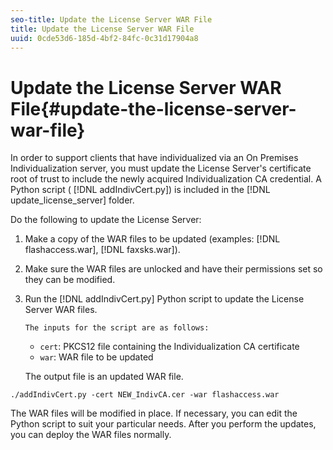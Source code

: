 ```yaml
---
seo-title: Update the License Server WAR File
title: Update the License Server WAR File
uuid: 0cde53d6-185d-4bf2-84fc-0c31d17904a8
---
```


# Update the License Server WAR File{#update-the-license-server-war-file}

In order to support clients that have individualized via an On Premises Individualization server, you must update the License Server's certificate root of trust to include the newly acquired Individualization CA credential. A Python script ( [!DNL addIndivCert.py]) is included in the [!DNL update_license_server] folder.

Do the following to update the License Server: 

1. Make a copy of the WAR files to be updated (examples: [!DNL flashaccess.war], [!DNL faxsks.war]).
1. Make sure the WAR files are unlocked and have their permissions set so they can be modified.
1. Run the [!DNL addIndivCert.py] Python script to update the License Server WAR files.

       The inputs for the script are as follows:

    * `cert`: PKCS12 file containing the Individualization CA certificate 
    * `war`: WAR file to be updated

   The output file is an updated WAR file.

<!--<a id="example_2618EBFFC4664D35B9CC68D74197BDC3"></a>-->

```
./addIndivCert.py -cert NEW_IndivCA.cer -war flashaccess.war
```

The WAR files will be modified in place. If necessary, you can edit the Python script to suit your particular needs. After you perform the updates, you can deploy the WAR files normally. 
